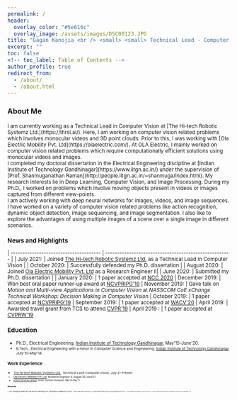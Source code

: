 ```yaml
---
permalink: /
header:
  overlay_color: "#5e616c"
  overlay_image: /assets/images/DSC00123.JPG 
title: "Gagan Kanojia <br /> <small> <small> Technical Lead - Computer Vision, The Hi-Tech Robotic Systemz Ltd.<small> <br /> Deep Learning | Computer Vision | Image Processing <small> <small> "
excerpt: ""
toc: false
<!-- toc_label: Table of Contents -->
author_profile: true
redirect_from: 
  - /about/
  - /about.html
---
```

  
<h3> About Me</h3> 
<small> I am currently working as a Technical Lead in Computer Vision at [The Hi-tech Robotic Systemz Ltd.](https://thrsl.ai/). Here, I am working on computer vision related problems which involves monocular videos and 3D point clouds. Prior to this, I was working with [Ola Electric Mobility Pvt. Ltd](https://olaelectric.com/). At OLA Electric, I mainly worked on computer vision related problems which require computationally efficient solutions using monocular videos and images.<br /> 
I completed my doctoral dissertation in the Electrical Engineering discipline at [Indian Institute of Technology Gandhinagar](https://www.iitgn.ac.in/) under the supervision of [Prof. Shanmuganathan Raman](http://people.iitgn.ac.in/~shanmuga/index.html). My research interests lie in Deep Learning, Computer Vision, and Image Processing. During my Ph.D., I worked on problems which involve moving objects present in videos or images captured from different view-points. <br /> 
I am actively working with deep neural networks for images, videos, and image sequences. I have worked on a variety of computer vision related problems like action recognition, dynamic object detection, image sequencing, and image segmentation. I also like to explore the advantages of using multiple images of a scene over a single image in different scenarios.
  
<h3> News and Highlights</h3> 

| -------------------------------------- | ----------------------------------------------------- |
| <nobr> July 2021: </nobr> | Joined [The Hi-tech Robotic Systemz Ltd.](https://thrsl.ai/) as a Technical Lead in Computer Vision |
| <nobr> October 2020: </nobr> | Successfully defended my Ph.D. dissertation |
| <nobr> August 2020: </nobr> | Joined [Ola Electric Mobility Pvt. Ltd](https://olaelectric.com/) as a Research Engineer II|
| <nobr> June 2020: </nobr> | Submitted my Ph.D. dissertation |
| <nobr> January 2020: </nobr> | 1 paper accepted at [NCC 2020](http://www.ncc2020.iitkgp.ac.in/)
| <nobr> December 2019: </nobr> | Won best oral paper runner-up award at [NCVPRIPG'19](http://ncvpripg.kletech.ac.in/)
| <nobr> November 2019: </nobr> | Gave talk on *Motion and Multi-view Applications in Computer Vision* at  *NASSCOM CoE xChange Technical Workshop: Decision Making in Computer Vision*
| <nobr> October 2019: </nobr> | 1 paper accepted at [NCVPRIPG'19](http://ncvpripg.kletech.ac.in/)
| <nobr> September 2019: </nobr> | 1 paper accepted at [WACV'20](http://wacv20.wacv.net/)
| <nobr> April 2019: </nobr> | Awarded travel grant from TCS to attend [CVPR'19](http://cvpr2019.thecvf.com/)
| <nobr> April 2019 : </nobr>| 1 paper accepted at [CVPRW'19](http://www.vap.aau.dk/cvsports/?page_id=972)



<h3> Education</h3> 

- <small> Ph.D., Electrical Engineering, [Indian Institute of Technology Gandhinagar](https://www.iitgn.ac.in/), May'15-June'20.
- <small> B.Tech., Electrical Engineering with a minor in Computer Science and Engineering, [Indian Institute of Technology Gandhinagar](https://www.iitgn.ac.in/), July'10-May'14.

<h3> Work Experience</h3> 

- <small> [The Hi-tech Robotic Systemz Ltd.](https://thrsl.ai/), *Technical Lead-Computer Vision*, July'21-Present
- <small> [Ola Electric Mobility Pvt. Ltd](https://olaelectric.com/), *Research Engineer II*, August'20-June'21
- <small> [eClerx Services Limited](https://eclerx.com/), *Senior Software Developer*, May'14-May'15

<h3> Awards</h3> 
- <small> The Spotlight Award at [Ola Electric Mobility Pvt. Ltd](https://olaelectric.com/)
- <small> Best Oral Paper Runner-up at [NCVPRIPG'19](http://ncvpripg.kletech.ac.in/)
- <small> TCS Research Scholarship, July'16-July'20
- <small> The Spot Award at [eClerx Services Limited](https://eclerx.com/), September 2014

